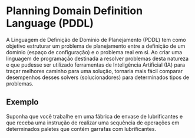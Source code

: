 # Planning Domain Definition Language (PDDL)

A Linguagem de Definição de Domínio de Planejamento (PDDL) tem como objetivo estruturar um problema de planejamento 
entre a definição de um domínio (espaço de configuração) e o problema real em si. Ao 
criar uma linguagem de programação destinada a resolver problemas desta natureza e que pudesse ser utilizado 
ferramentas de Inteligência Artificial (IA) para traçar melhores caminho para uma solução, tornaria mais fácil 
comparar desempenhos desses solvers (solucionadores) para determinados tipos de problemas. 

## Exemplo

Suponha que você trabalhe em uma fábrica de envase de lubrificantes e que receba uma instrução de realizar uma sequência de operações em determinados paletes que contém garrafas com lubrificantes.
